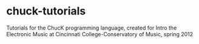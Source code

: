 chuck-tutorials
===============

Tutorials for the ChucK programming language, created for Intro the Electronic Music at Cincinnati College-Conservatory of Music, spring 2012